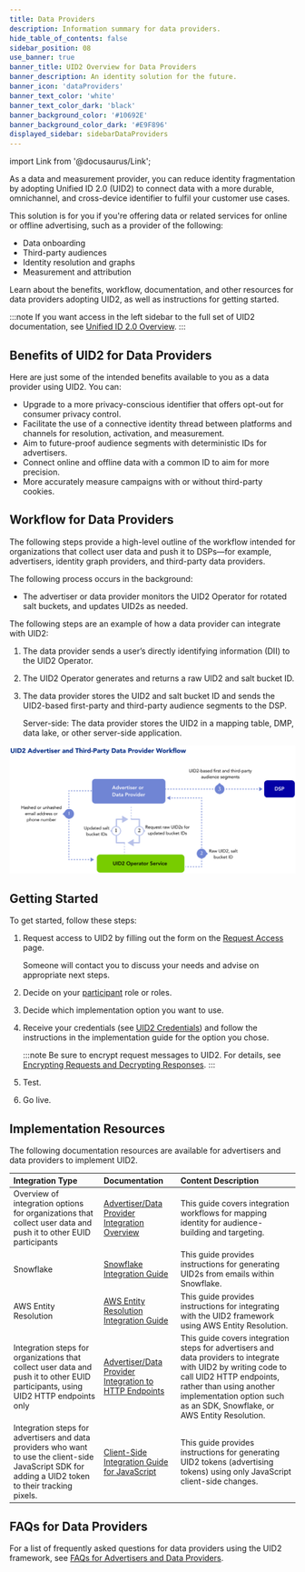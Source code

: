 ```yaml
---
title: Data Providers
description: Information summary for data providers.
hide_table_of_contents: false
sidebar_position: 08
use_banner: true
banner_title: UID2 Overview for Data Providers
banner_description: An identity solution for the future.
banner_icon: 'dataProviders'
banner_text_color: 'white'
banner_text_color_dark: 'black'
banner_background_color: '#10692E'
banner_background_color_dark: '#E9F896'
displayed_sidebar: sidebarDataProviders
---
```


import Link from '@docusaurus/Link';

As a data and measurement provider, you can reduce identity fragmentation by adopting Unified ID 2.0 (UID2) to connect data with a more durable, omnichannel, and cross-device identifier to fulfil your customer use cases.

This solution is for you if you're offering data or related services for online or offline advertising, such as a provider of the following:
- Data onboarding
- Third-party audiences
- Identity resolution and graphs
- Measurement and attribution

Learn about the benefits, workflow, documentation, and other resources for data providers adopting UID2, as well as instructions for getting started.

:::note
If you want access in the left sidebar to the full set of UID2 documentation, see [Unified ID 2.0 Overview](../intro.md).
:::

## Benefits of UID2 for Data Providers

Here are just some of the intended benefits available to you as a data provider using UID2. You can:
- Upgrade to a more privacy-conscious identifier that offers opt-out for consumer privacy control.
- Facilitate the use of a connective identity thread between platforms and channels for resolution, activation, and measurement.
- Aim to future-proof audience segments with deterministic IDs for advertisers.
- Connect online and offline data with a common ID to aim for more precision.
- More accurately measure campaigns with or without third-party cookies.

## Workflow for Data Providers

The following steps provide a high-level outline of the workflow intended for organizations that collect user data and push it to DSPs—for example, advertisers, identity graph providers, and third-party data providers.

The following process occurs in the background:
* The advertiser or data provider monitors the UID2 Operator for rotated salt buckets, and updates UID2s as needed.

The following steps are an example of how a data provider can integrate with UID2:

1. The data provider sends a user’s <Link href="../ref-info/glossary-uid#gl-dii">directly identifying information (DII)</Link> to the UID2 Operator.
2. The UID2 Operator generates and returns a raw UID2 and salt bucket ID.
3. The data provider stores the UID2 and salt bucket ID and sends the UID2-based first-party and third-party audience segments to the DSP. 

   Server-side: The data provider stores the UID2 in a mapping table, DMP, data lake, or other server-side application.

![Data Provider Workflow](images/UID2AdvertiserAndThirdPartyDataProviderWorkflow.svg)

## Getting Started

To get started, follow these steps:

1. Request access to UID2 by filling out the form on the [Request Access](/request-access) page.

   Someone will contact you to discuss your needs and advise on appropriate next steps.
1. Decide on your [participant](../intro.md#participants) role or roles.
1. Decide which implementation option you want to use.
1. Receive your credentials (see [UID2 Credentials](../getting-started/gs-credentials.md)) and follow the instructions in the implementation guide for the option you chose.

   :::note
   Be sure to encrypt request messages to UID2. For details, see [Encrypting Requests and Decrypting Responses](../getting-started/gs-encryption-decryption.md).
   :::
1. Test.
1. Go live.

## Implementation Resources

The following documentation resources are available for advertisers and data providers to implement UID2.

| Integration Type| Documentation | Content Description |
| :--- | :--- | :--- |
| Overview of integration options for organizations that collect user data and push it to other EUID participants | [Advertiser/Data Provider Integration Overview](../guides/integration-advertiser-dataprovider-overview.md) | This guide covers integration workflows for mapping identity for audience-building and targeting. |
| Snowflake | [Snowflake Integration Guide](../guides/integration-snowflake.md) | This guide provides instructions for generating UID2s from emails within Snowflake. |
| AWS Entity Resolution | [AWS Entity Resolution Integration Guide](../guides/integration-aws-entity-resolution.md) | This guide provides instructions for integrating with the UID2 framework using AWS Entity Resolution. |
| Integration steps for organizations that collect user data and push it to other EUID participants, using UID2 HTTP endpoints only | [Advertiser/Data Provider Integration to HTTP Endpoints](../guides/integration-advertiser-dataprovider-endpoints.md) | This guide covers integration steps for advertisers and data providers to integrate with UID2 by writing code to call UID2 HTTP endpoints, rather than using another implementation option such as an SDK, Snowflake, or AWS Entity Resolution. |
| Integration steps for advertisers and data providers who want to use the client-side JavaScript SDK for adding a UID2 token to their tracking pixels. | [Client-Side Integration Guide for JavaScript](../guides/integration-javascript-client-side.md) | This guide provides instructions for generating UID2 tokens (advertising tokens) using only JavaScript client-side changes.<!-- UID2_only: Not applicable for EUID --> |

## FAQs for Data Providers

For a list of frequently asked questions for data providers using the UID2 framework, see [FAQs for Advertisers and Data Providers](../getting-started/gs-faqs.md#faqs-for-advertisers-and-data-providers).
